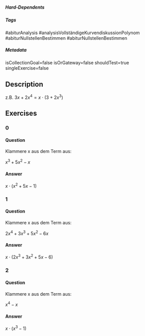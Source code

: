 ##### Hard-Dependents 

##### Tags 
#abiturAnalysis
#analysisVollständigeKurvendiskussionPolynom
#abiturNullstellenBestimmen
#abiturNullstellenBestimmen
##### Metadata 
isCollectionGoal=false
isOrGateway=false
shouldTest=true
singleExercise=false
## Description 
z.B. $3x+2x^4=x\cdot(3+2x^3)$ 
## Exercises 
### 0 
#### Question 
Klammere x aus dem Term aus:

$x^3+5x^2-x$
#### Answer 
$x\cdot(x^2+5x-1)$
### 1 
#### Question 
Klammere x aus dem Term aus:

$2x^4+3x^3+5x^2-6x$
#### Answer 
$x\cdot(2x^3+3x^2+5x-6)$
### 2 
#### Question 
Klammere x aus dem Term aus:

$x^4-x$
#### Answer 
$x\cdot(x^3-1)$

